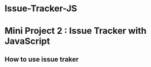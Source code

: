 # Issue-Tracker-JS

<h1>Mini Project 2 : Issue Tracker with JavaScript</h1>

<h2> How to use issue traker</h2>







